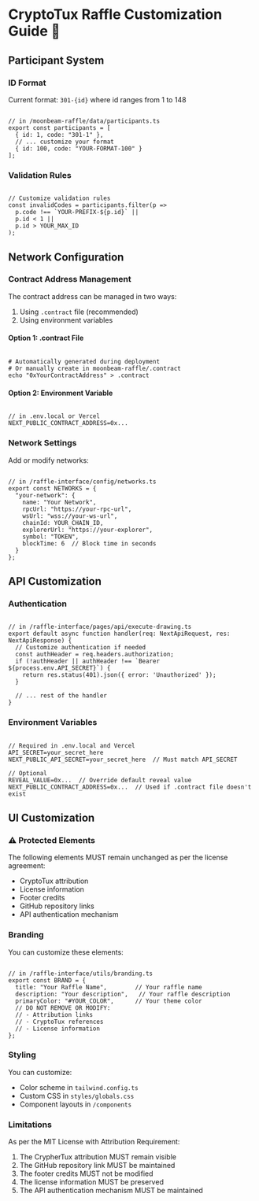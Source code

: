 # CryptoTux Raffle Customization Guide 🎨

## Participant System

### ID Format
Current format: `301-{id}` where id ranges from 1 to 148
````

// in /moonbeam-raffle/data/participants.ts
export const participants = [
  { id: 1, code: "301-1" },
  // ... customize your format
  { id: 100, code: "YOUR-FORMAT-100" }
];
````

### Validation Rules
````

// Customize validation rules
const invalidCodes = participants.filter(p => 
  p.code !== `YOUR-PREFIX-${p.id}` || 
  p.id < 1 || 
  p.id > YOUR_MAX_ID
);
````

## Network Configuration

### Contract Address Management
The contract address can be managed in two ways:
1. Using `.contract` file (recommended)
2. Using environment variables

#### Option 1: .contract File
````

# Automatically generated during deployment
# Or manually create in moonbeam-raffle/.contract
echo "0xYourContractAddress" > .contract
````

#### Option 2: Environment Variable
````

// in .env.local or Vercel
NEXT_PUBLIC_CONTRACT_ADDRESS=0x...
````

### Network Settings
Add or modify networks:
````

// in /raffle-interface/config/networks.ts
export const NETWORKS = {
  "your-network": {
    name: "Your Network",
    rpcUrl: "https://your-rpc-url",
    wsUrl: "wss://your-ws-url",
    chainId: YOUR_CHAIN_ID,
    explorerUrl: "https://your-explorer",
    symbol: "TOKEN",
    blockTime: 6  // Block time in seconds
  }
};
````

## API Customization

### Authentication
````

// in /raffle-interface/pages/api/execute-drawing.ts
export default async function handler(req: NextApiRequest, res: NextApiResponse) {
  // Customize authentication if needed
  const authHeader = req.headers.authorization;
  if (!authHeader || authHeader !== `Bearer ${process.env.API_SECRET}`) {
    return res.status(401).json({ error: 'Unauthorized' });
  }
  
  // ... rest of the handler
}
````

### Environment Variables
````

// Required in .env.local and Vercel
API_SECRET=your_secret_here
NEXT_PUBLIC_API_SECRET=your_secret_here  // Must match API_SECRET

// Optional
REVEAL_VALUE=0x...  // Override default reveal value
NEXT_PUBLIC_CONTRACT_ADDRESS=0x...  // Used if .contract file doesn't exist
````

## UI Customization

### ⚠️ Protected Elements
The following elements MUST remain unchanged as per the license agreement:
- CryptoTux attribution
- License information
- Footer credits
- GitHub repository links
- API authentication mechanism

### Branding
You can customize these elements:
````

// in /raffle-interface/utils/branding.ts
export const BRAND = {
  title: "Your Raffle Name",        // Your raffle name
  description: "Your description",   // Your raffle description
  primaryColor: "#YOUR_COLOR",      // Your theme color
  // DO NOT REMOVE OR MODIFY:
  // - Attribution links
  // - CryptoTux references
  // - License information
};
````

### Styling
You can customize:
- Color scheme in `tailwind.config.ts`
- Custom CSS in `styles/globals.css`
- Component layouts in `/components`

### Limitations
As per the MIT License with Attribution Requirement:
1. The CrypherTux attribution MUST remain visible
2. The GitHub repository link MUST be maintained
3. The footer credits MUST not be modified
4. The license information MUST be preserved
5. The API authentication mechanism MUST be maintained